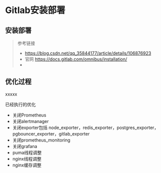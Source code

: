 # Gitlab安装部署

## 安装部署

> 参考链接
>
> - https://blog.csdn.net/qq_35844177/article/details/106876923
> - 官网 https://docs.gitlab.com/omnibus/installation/
> - 

## 优化过程

xxxxx

已经执行的优化

- 关闭Prometheus
- 关闭alertmanager
- 关闭exporter包括 node_exporter，redis_exporter，postgres_exporter，pgbouncer_exporter，gitlab_exporter
- 关闭prometheus_monitoring
- 关闭grafana
- puma线程调整
- nginx线程调整
- nginx缓存调整

